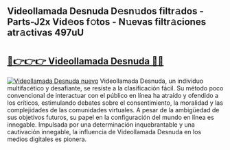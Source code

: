 ## Videollamada Desnuda D𝚎sn𝚞dos filtr𝚊dos - Parts-J2x Vid𝚎os f𝚘tos - N𝚞evas filtr𝚊ciones atr𝚊ctivas 497uU

# <h2><a href="http://mb0fyx.tromn.icu/?c=Videollamada+Desnuda">🔗👉👉👉 Videollamada Desnuda 🔗🔗</a></h2>

[![Videollamada Desnuda nuevo](https://i.imgur.com/pEAQMta.gif)](http://mb0fyx.tromn.icu/?c=Videollamada+Desnuda)
Videollamada Desnuda, un individuo multifacético y desafiante, se resiste a la clasificación fácil. Su método poco convencional de interactuar con el público en línea ha atraído y ofendido a los críticos, estimulando debates sobre el consentimiento, la moralidad y las complejidades de las comunidades virtuales. A pesar de la ambigüedad de sus objetivos futuros, su papel en la configuración del mundo en línea es innegable. Impulsada por una determinación inquebrantable y una cautivación innegable, la influencia de Videollamada Desnuda en los medios digitales es pionera.
